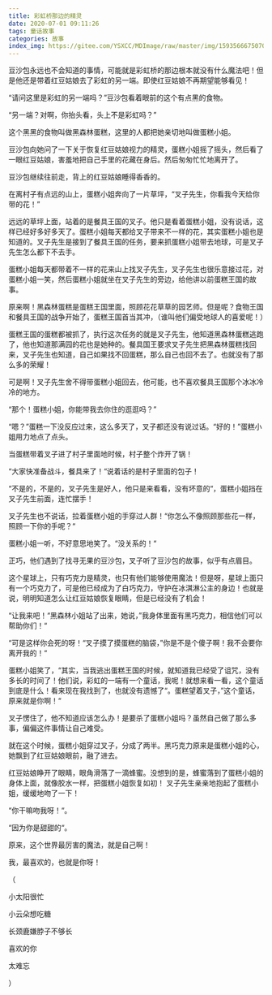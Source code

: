```yaml
---
title: 彩虹桥那边的精灵
date: 2020-07-01 09:11:26
tags: 童话故事
categories: 故事
index_img: https://gitee.com/YSXCC/MDImage/raw/master/img/1593566675070.webp
---
```

豆沙包永远也不会知道的事情，可能就是彩虹桥的那边根本就没有什么魔法吧！但是他还是带着红豆姑娘去了彩虹的另一端。即使红豆姑娘不再期望能够看见！

“请问这里是彩虹的另一端吗？”豆沙包看着眼前的这个有点黑的食物。

“另一端？对啊，你抬头看，头上不是彩虹吗？”

这个黑黑的食物叫做黑森林蛋糕，这里的人都把她亲切地叫做蛋糕小姐。

豆沙包向她问了一下关于恢复红豆姑娘视力的精灵，蛋糕小姐摇了摇头，然后看了一眼红豆姑娘，害羞地把自己手里的花藏在身后。然后匆匆忙忙地离开了。

豆沙包继续往前走，背上的红豆姑娘睡得香香的。

在离村子有点远的山上，蛋糕小姐奔向了一片草坪，“叉子先生，你看我今天给你带的花！”

远远的草坪上面，站着的是餐具王国的叉子。他只是看着蛋糕小姐，没有说话，这样已经好多好多天了。蛋糕小姐每天都给叉子带来不一样的花，其实蛋糕小姐也是知道的。叉子先生是接到了餐具王国的任务，要来抓蛋糕小姐带去地球，可是叉子先生怎么都下不去手。

蛋糕小姐每天都带着不一样的花来山上找叉子先生，叉子先生也很乐意接过花，对蛋糕小姐一笑，然后蛋糕小姐就坐在叉子先生的旁边，给他讲以前蛋糕王国的故事。

原来啊！黑森林蛋糕是蛋糕王国里面，照顾花花草草的园艺师。但是呢？食物王国和餐具王国的战争开始了，蛋糕王国首当其冲，（谁叫他们偏受地球人的喜爱呢！）

蛋糕王国的蛋糕都被抓了，执行这次任务的就是叉子先生，他知道黑森林蛋糕逃跑了，他也知道那满园的花也是她种的。餐具国王要求叉子先生把黑森林蛋糕找回来，叉子先生也知道，自己如果找不回蛋糕，那么自己也回不去了。也就没有了那么多的荣耀！

可是啊！叉子先生舍不得带蛋糕小姐回去，他可能，也不喜欢餐具王国那个冰冰冷冷的地方。

“那个！蛋糕小姐，你能带我去你住的逛逛吗？”

“嗯？”蛋糕一下没反应过来，这么多天了，叉子都还没有说过话。“好的！”蛋糕小姐用力地点了点头。

当蛋糕带着叉子进了村子里面地时候，村子整个炸开了锅！

“大家快准备战斗，餐具来了！“说着话的是村子里面的包子！

“不是的，不是的，叉子先生是好人，他只是来看看，没有坏意的“，蛋糕小姐挡在叉子先生前面，连忙摆手！

叉子先生也不说话，拉着蛋糕小姐的手穿过人群！“你怎么不像照顾那些花一样，照顾一下你的手呢？“

蛋糕小姐一听，不好意思地笑了。“没关系的！“

正巧，他们遇到了找寻无果的豆沙包，叉子听了豆沙包的故事，似乎有点眉目。

这个星球上，只有巧克力是精灵，也只有他们能够使用魔法！但是呀，星球上面只有一个巧克力了，可是他已经成为了白巧克力，守护在冰淇淋公主的身边！也就是说，明明知道怎么让红豆姑娘恢复眼睛，但是已经没有了机会！

“让我来吧！“黑森林小姐站了出来，她说，”我身体里面有黑巧克力，相信他们可以帮助你们！“

“可是这样你会死的呀！“叉子摸了摸蛋糕的脑袋，”你是不是个傻子啊！我不会要你离开我的！“

蛋糕小姐笑了，“其实，当我逃出蛋糕王国的时候，就知道我已经受了诅咒，没有多长的时间了！他们说，彩虹的一端有一个童话，我呢！就想来看一看，这个童话到底是什么！看来现在我找到了，也就没有遗憾了“。蛋糕望着叉子，”这个童话，原来就是你啊！“

叉子愣住了，他不知道应该怎么办！是要杀了蛋糕小姐吗？虽然自己做了那么多事，偏偏这件事情让自己难受。

就在这个时候，蛋糕小姐穿过叉子，分成了两半。黑巧克力原来是蛋糕小姐的心，她飘到了红豆姑娘眼前，融了进去。

红豆姑娘睁开了眼睛，眼角滑落了一滴蜂蜜。没想到的是，蜂蜜落到了蛋糕小姐的身体上面，就像胶水一样，把蛋糕小姐恢复如初！
叉子先生亲亲地抱起了蛋糕小姐，缓缓地吻了一下！

“你干嘛吻我呀！“。

“因为你是甜甜的“。

原来，这个世界最厉害的魔法，就是自己啊！

我，最喜欢的，也就是你呀！

（

小太阳很忙

小云朵想吃糖

长颈鹿嫌脖子不够长

喜欢的你	

太难忘

）